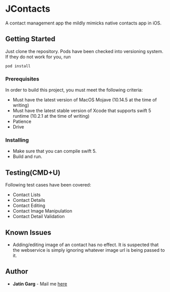 # JContacts

A contact management app the mildly mimicks native contacts app in iOS.

## Getting Started

Just clone the repository. Pods have been checked into versioning system. If they do not work for you, run 
```
pod install
```

### Prerequisites

In order to build this project, you must meet the following criteria:

* Must have the latest version of MacOS Mojave (10.14.5 at the time of writing)
* Must have the latest stable version of Xcode that supports swift 5 runtime (10.2.1 at the time of writing)
* Patience
* Drive

### Installing

* Make sure that you can compile swift 5.
* Build and run.

## Testing(CMD+U)

Following test cases have been covered:
 * Contact Lists
 * Contact Details
 * Contact Editing
 * Contact Image Manipulation
 * Contact Detail Validation

## Known Issues
* Adding/editing image of an contact has no effect. It is suspected that the webservice is simply ignoring whatever image url is being passed to it.

## Author

* **Jatin Garg** - Mail me [here](jtngrg1992@hotmail.com)
